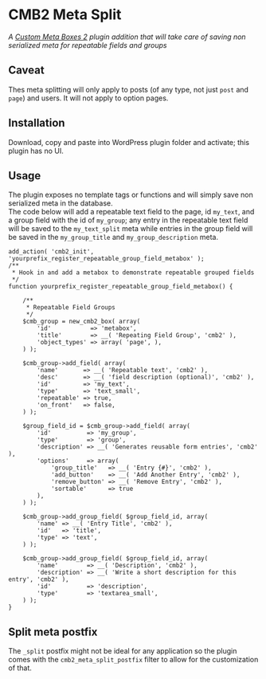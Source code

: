 # CMB2 Meta Split
 *A [Custom Meta Boxes 2](https://github.com/webdevstudios/CMB2) plugin addition that will take care of saving non serialized meta for repeatable fields and groups*

## Caveat
Thes meta splitting will only apply to posts (of any type, not just `post` and `page`) and users. It will not apply to option pages.
 
## Installation
Download, copy and paste into WordPress plugin folder and activate; this plugin has no UI.
 
## Usage
The plugin exposes no template tags or functions and will simply save non serialized meta in the database.  
The code below will add a repeatable text field to the page, id `my_text`, and a group field with the id of `my_group`; any entry in the repeatable text field will be saved to the `my_text_split` meta while entries in the group field will be saved in the `my_group_title` and `my_group_description` meta.

	add_action( 'cmb2_init', 'yourprefix_register_repeatable_group_field_metabox' );
	/**
	 * Hook in and add a metabox to demonstrate repeatable grouped fields
	 */
	function yourprefix_register_repeatable_group_field_metabox() {
	
		/**
		 * Repeatable Field Groups
		 */
		$cmb_group = new_cmb2_box( array(
			'id'           => 'metabox',
			'title'        => __( 'Repeating Field Group', 'cmb2' ),
			'object_types' => array( 'page', ),
		) );
	
		$cmb_group->add_field( array(
			'name'       => __( 'Repeatable text', 'cmb2' ),
			'desc'       => __( 'field description (optional)', 'cmb2' ),
			'id'         => 'my_text',
			'type'       => 'text_small',
			'repeatable' => true,
			'on_front'   => false,
		) );
	
		$group_field_id = $cmb_group->add_field( array(
			'id'          => 'my_group',
			'type'        => 'group',
			'description' => __( 'Generates reusable form entries', 'cmb2' ),
			'options'     => array(
				'group_title'   => __( 'Entry {#}', 'cmb2' ),
				'add_button'    => __( 'Add Another Entry', 'cmb2' ),
				'remove_button' => __( 'Remove Entry', 'cmb2' ),
				'sortable'      => true
			),
		) );
	
		$cmb_group->add_group_field( $group_field_id, array(
			'name' => __( 'Entry Title', 'cmb2' ),
			'id'   => 'title',
			'type' => 'text',
		) );
	
		$cmb_group->add_group_field( $group_field_id, array(
			'name'        => __( 'Description', 'cmb2' ),
			'description' => __( 'Write a short description for this entry', 'cmb2' ),
			'id'          => 'description',
			'type'        => 'textarea_small',
		) );
	}

## Split meta postfix
The `_split` postfix might not be ideal for any application so the plugin comes with the `cmb2_meta_split_postfix` filter to allow for the customization of that.
